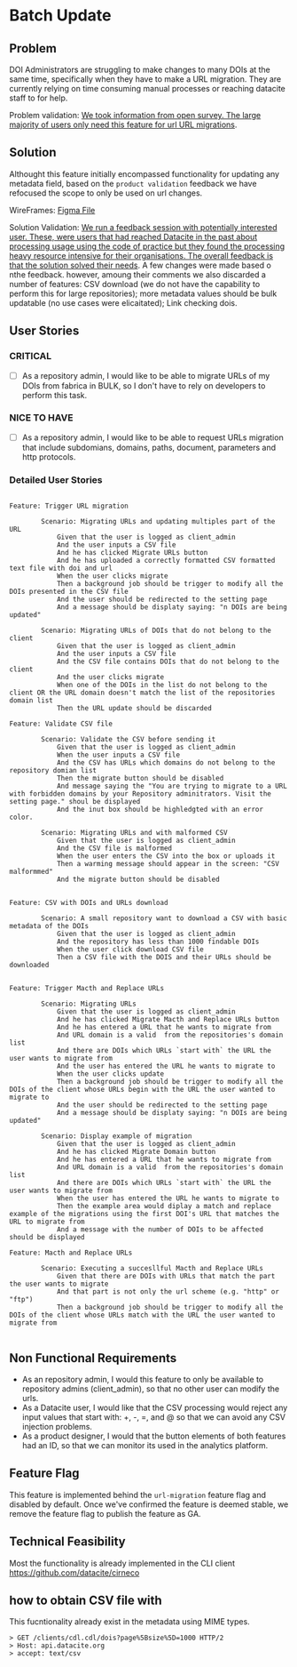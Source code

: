 # Batch Update

## Problem

DOI Administrators are struggling to make changes to many DOIs at the same time, specifically when they have to make a URL migration. They are currently relying on time consuming manual processes or reaching datacite staff to for help.


Problem validation: [We took information from open survey. The large majority of users only need this feature for url URL migrations](https://docs.google.com/document/d/17spNmeQUstzM13FrWfd4Ja18YzTKfB2v_8DSd51mJSM/edit#). 

## Solution 

Althought this feature initially encompassed functionality for updating any metadata field, based on the `product validation` feedback we have refocused the scope to only be used on url changes. 


WireFrames: [Figma File](https://www.figma.com/file/YYSb7xlL2TvV5MNaRZ8tXR/Batch-Update?node-id=0%3A1)

Solution Validation: [We run a feedback session with potentially interested user. These, were users that had reached Datacite in the past about processing usage using the code of practice but they found the processing heavy resource intensive for their organisations. The overall feedback is that the solution solved their needs](https://jamboard.google.com/d/1Ptt7IuIhZ4an81RON2pBrh92OnRtUbINe47icM8caSA/viewer?f=0). A few changes were made based o nthe feedback. however, amoung their comments we also discarded a number of features: CSV download (we do not have the capability to perform this for large repositories); more metadata values should be bulk updatable (no use cases were elicaitated); Link checking dois.



## User Stories

### CRITICAL

- [ ] As a repository admin, I would like to be able to migrate URLs of my DOIs from fabrica in BULK, so I don't have to rely on developers to perform this task.

### NICE TO HAVE

- [ ] As a repository admin, I would like to be able to request URLs migration that include subdomians, domains, paths, document, parameters and http protocols.


### Detailed User Stories

```cucumber

Feature: Trigger URL migration

        Scenario: Migrating URLs and updating multiples part of the URL
            Given that the user is logged as client_admin
            And the user inputs a CSV file
            And he has clicked Migrate URLs button 
            And he has uploaded a correctly formatted CSV formatted text file with doi and url 
            When the user clicks migrate
            Then a background job should be trigger to modify all the DOIs presented in the CSV file
            And the user should be redirected to the setting page
            And a message should be displaty saying: "n DOIs are being updated"

        Scenario: Migrating URLs of DOIs that do not belong to the client
            Given that the user is logged as client_admin
            And the user inputs a CSV file
            And the CSV file contains DOIs that do not belong to the client
            And the user clicks migrate
            When one of the DOIs in the list do not belong to the client OR the URL domain doesn't match the list of the repositories domain list
            Then the URL update should be discarded
            
Feature: Validate CSV file

        Scenario: Validate the CSV before sending it
            Given that the user is logged as client_admin
            When the user inputs a CSV file
            And the CSV has URLs which domains do not belong to the repository domian list
            Then the migrate button should be disabled
            And message saying the "You are trying to migrate to a URL with forbidden domains by your Repository adminitrators. Visit the setting page." shoul be displayed
            And the inut box should be highledgted with an error color.

        Scenario: Migrating URLs and with malformed CSV
            Given that the user is logged as client_admin
            And the CSV file is malformed
            When the user enters the CSV into the box or uploads it
            Then a warming message should appear in the screen: "CSV malformmed"
            And the migrate button should be disabled


Feature: CSV with DOIs and URLs download

        Scenario: A small repository want to download a CSV with basic metadata of the DOIs
            Given that the user is logged as client_admin
            And the repository has less than 1000 findable DOIs
            When the user click download CSV file
            Then a CSV file with the DOIS and their URLs should be downloaded


Feature: Trigger Macth and Replace URLs

        Scenario: Migrating URLs 
            Given that the user is logged as client_admin
            And he has clicked Migrate Macth and Replace URLs button 
            And he has entered a URL that he wants to migrate from
            And URL domain is a valid  from the repositories's domain list
            And there are DOIs which URLs `start with` the URL the user wants to migrate from
            And the user has entered the URL he wants to migrate to
            When the user clicks update
            Then a background job should be trigger to modify all the DOIs of the client whose URLs begin with the URL the user wanted to migrate to
            And the user should be redirected to the setting page
            And a message should be displaty saying: "n DOIs are being updated"

        Scenario: Display example of migration
            Given that the user is logged as client_admin
            And he has clicked Migrate Domain button 
            And he has entered a URL that he wants to migrate from
            And URL domain is a valid  from the repositories's domain list
            And there are DOIs which URLs `start with` the URL the user wants to migrate from
            When the user has entered the URL he wants to migrate to
            Then the example area would diplay a match and replace example of the migrations using the first DOI's URL that matches the URL to migrate from
            And a message with the number of DOIs to be affected should be displayed

Feature: Macth and Replace URLs

        Scenario: Executing a succesllful Macth and Replace URLs
            Given that there are DOIs with URLs that match the part the user wants to migrate
            And that part is not only the url scheme (e.g. "http" or "ftp")
            Then a background job should be trigger to modify all the DOIs of the client whose URLs match with the URL the user wanted to migrate from


```


## Non Functional Requirements

- As an repository admin, I would this feature to only be available to repository admins (client_admin), so that no other user can modify the urls.
- As a Datacite user, I would like that the CSV processing would reject any input values that start with: +, -, =, and @ so that we can avoid any CSV injection problems.
- As a product designer, I would that the button elements of both features had an ID, so that we can monitor its used in the analytics platform.



## Feature Flag

This feature is implemented behind the `url-migration` feature flag and disabled by default.
Once we've confirmed the feature is deemed stable, we remove the feature flag to publish the feature as GA.

## Technical Feasibility

Most the functionality is already implemented in the CLI client https://github.com/datacite/cirneco


## how to obtain CSV file with 


This fucntionality already exist in the metadata using MIME types.

```
> GET /clients/cdl.cdl/dois?page%5Bsize%5D=1000 HTTP/2
> Host: api.datacite.org
> accept: text/csv
```
